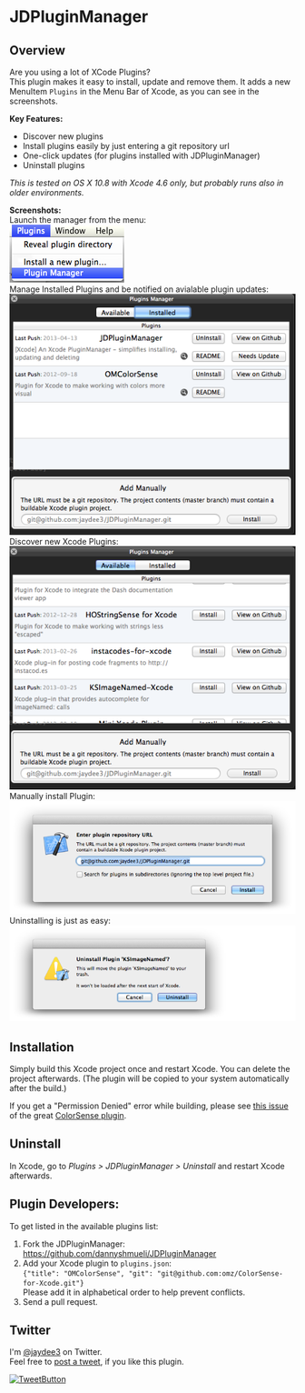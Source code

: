 # JDPluginManager

## Overview

Are you using a lot of XCode Plugins?  
This plugin makes it easy to install, update and remove them. It adds a new MenuItem `Plugins` in the Menu Bar of Xcode, as you can see in the screenshots.

**Key Features:**

- Discover new plugins
- Install plugins easily by just entering a git repository url
- One-click updates (for plugins installed with JDPluginManager)
- Uninstall plugins


*This is tested on OS X 10.8 with Xcode 4.6 only, but probably runs also in older environments.*

**Screenshots:**  
Launch the manager from the menu:  
![Screenshot](assets/screenshot4.png "Menu Screenshot")  
Manage Installed Plugins and be notified on avialable plugin updates:  
![Screenshot](assets/screenshot5.png "Installed Plugins Screenshot")  
Discover new Xcode Plugins:  
![Screenshot](assets/screenshot6.png "Available Plugins Screenshot")  
Manually install Plugin:  
![Screenshot](assets/screenshot3.png "Installation Screenshot")  
Uninstalling is just as easy:  
![Screenshot](assets/screenshot2.png "Uninstall Screenshot")

## Installation

Simply build this Xcode project once and restart Xcode. You can delete the project afterwards. (The plugin will be copied to your system automatically after the build.)

If you get a "Permission Denied" error while building, please see [this issue](https://github.com/omz/ColorSense-for-Xcode/issues/1) of the great [ColorSense plugin](https://github.com/omz/ColorSense-for-Xcode/).


## Uninstall

In Xcode, go to *Plugins > JDPluginManager > Uninstall* and restart Xcode afterwards.

## Plugin Developers:
To get listed in the available plugins list:  
1.  Fork the JDPluginManager: https://github.com/dannyshmueli/JDPluginManager  
2. Add your Xcode plugin to `plugins.json`:  
  ```{"title": "OMColorSense", "git": "git@github.com:omz/ColorSense-for-Xcode.git"}```  
  Please add it in alphabetical order to help prevent conflicts.  
3.  Send a pull request.

## Twitter

I'm [@jaydee3](http://twitter.com/jaydee3) on Twitter.  
Feel free to [post a tweet](https://twitter.com/intent/tweet?button_hashtag=JDPluginManager&text=This%20plugin%20manages%20Xcode%20plugins!%20Easy%20installing%20and%20uninstalling%20for%20plugins!%20https%3A%2F%2Fgithub.com%2Fjaydee3%2FJDPluginManager&via=jaydee3), if you like this plugin.  

[![TweetButton](assets/tweetbutton.png "Tweet")](https://twitter.com/intent/tweet?button_hashtag=JDPluginManager&text=This%20plugin%20manages%20Xcode%20plugins!%20Easy%20installing%20and%20uninstalling%20for%20plugins!%20https%3A%2F%2Fgithub.com%2Fjaydee3%2FJDPluginManager&via=jaydee3)

